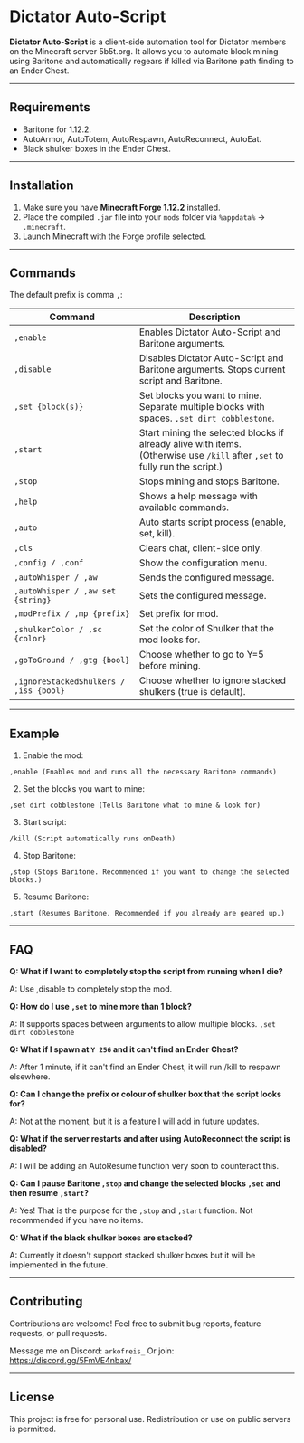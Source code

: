 # Dictator Auto-Script

**Dictator Auto-Script** is a client-side automation tool for Dictator members on the Minecraft server 5b5t.org. It allows you to automate block mining using Baritone and automatically regears if killed via Baritone path finding to an Ender Chest.

---

## Requirements

- Baritone for 1.12.2.
- AutoArmor, AutoTotem, AutoRespawn, AutoReconnect, AutoEat.
- Black shulker boxes in the Ender Chest.

---

## Installation

1. Make sure you have **Minecraft Forge 1.12.2** installed.
2. Place the compiled `.jar` file into your `mods` folder via `%appdata%` -> `.minecraft`.
3. Launch Minecraft with the Forge profile selected.

---

## Commands

The default prefix is comma `,`:

| Command | Description |
|---------|-------------|
| `,enable` | Enables Dictator Auto-Script and Baritone arguments. |
| `,disable` | Disables Dictator Auto-Script and Baritone arguments. Stops current script and Baritone. |
| `,set {block(s)}` | Set blocks you want to mine. Separate multiple blocks with spaces. `,set dirt cobblestone`. |
| `,start` | Start mining the selected blocks if already alive with items. (Otherwise use `/kill` after `,set` to fully run the script.) |
| `,stop` | Stops mining and stops Baritone. |
| `,help` | Shows a help message with available commands. |
| `,auto` | Auto starts script process (enable, set, kill). |
| `,cls` | Clears chat, client-side only. |
| `,config / ,conf` | Show the configuration menu. |
| `,autoWhisper / ,aw` | Sends the configured message. |
| `,autoWhisper / ,aw set {string}` | Sets the configured message. |
| `,modPrefix / ,mp {prefix}` | Set prefix for mod. |
| `,shulkerColor / ,sc {color}` | Set the color of Shulker that the mod looks for. |
| `,goToGround / ,gtg {bool}` | Choose whether to go to Y=5 before mining. |
| `,ignoreStackedShulkers / ,iss {bool}` | Choose whether to ignore stacked shulkers (true is default). |

---

## Example

1. Enable the mod:

```text
,enable (Enables mod and runs all the necessary Baritone commands)
```

2. Set the blocks you want to mine:

```text
,set dirt cobblestone (Tells Baritone what to mine & look for)
```

3. Start script:

```text
/kill (Script automatically runs onDeath)
```

4. Stop Baritone:

```text
,stop (Stops Baritone. Recommended if you want to change the selected blocks.)
```

5. Resume Baritone:

```text
,start (Resumes Baritone. Recommended if you already are geared up.)
```

---

## FAQ

**Q: What if I want to completely stop the script from running when I die?**

A: Use ,disable to completely stop the mod.


**Q: How do I use `,set` to mine more than 1 block?**

A: It supports spaces between arguments to allow multiple blocks. `,set dirt cobblestone`


**Q: What if I spawn at `Y 256` and it can't find an Ender Chest?**

A: After 1 minute, if it can't find an Ender Chest, it will run /kill to respawn elsewhere.


**Q: Can I change the prefix or colour of shulker box that the script looks for?**

A: Not at the moment, but it is a feature I will add in future updates.


**Q: What if the server restarts and after using AutoReconnect the script is disabled?**

A: I will be adding an AutoResume function very soon to counteract this.


**Q: Can I pause Baritone `,stop` and change the selected blocks `,set` and then resume `,start`?**

A: Yes! That is the purpose for the `,stop` and `,start` function. Not recommended if you have no items.


**Q: What if the black shulker boxes are stacked?**

A: Currently it doesn't support stacked shulker boxes but it will be implemented in the future.

---

## Contributing

Contributions are welcome! Feel free to submit bug reports, feature requests, or pull requests.

Message me on Discord: `arkofreis_` Or join: https://discord.gg/5FmVE4nbax/

---

## License

This project is free for personal use. Redistribution or use on public servers is permitted.

